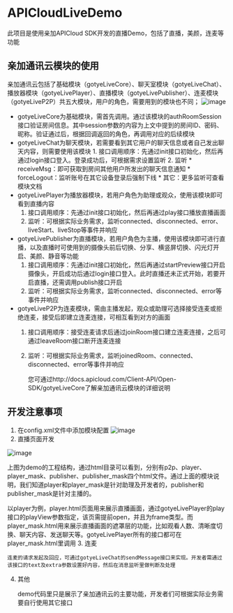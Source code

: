 # APICloudLiveDemo
此项目是使用亲加APICloud SDK开发的直播Demo，包括了直播，美颜，连麦等功能  
## 亲加通讯云模块的使用
亲加通讯云包括了基础模块（gotyeLiveCore）、聊天室模块（gotyeLiveChat）、播放器模块（gotyeLivePlayer）、直播模块（gotyeLivePublisher）、连麦模块（gotyeLiveP2P）共五大模块，用户的角色，需要用到的模块也不同；
 ![image](https://github.com/QPlus/APICloudLiveDemo/raw/master/MDImages/modulelist.png)

* gotyeLiveCore为基础模块，需首先调用。通过该模块的authRoomSession接口验证房间信息。其中session参数的内容为上文中提到的房间ID、密码、昵称。验证通过后，根据回调返回的角色，再调用对应的后续模块
* gotyeLiveChat为聊天模块，若需要看到其它用户的聊天信息或者自己发出聊天内容，则需要使用该模块
      1. 接口调用顺序：先通过init接口初始化，然后再通过login接口登入。登录成功后，可根据需求设置监听
      2. 监听
   		 * receiveMsg：即可获取到房间其他用户所发出的聊天信息通知 
   		 * forceLogout：监听账号在其它设备登录后强制下线
    	 * 其它：更多监听可查看模块文档
* gotyeLivePlayer为播放器模块，若用户角色为助理或观众，使用该模块即可看到直播内容
   1. 接口调用顺序：先通过init接口初始化，然后再通过play接口播放直播画面
   2. 监听：可根据实际业务需求，监听connected、disconnected、error、liveStart、liveStop等事件并响应
* gotyeLivePublisher为直播模块，若用户角色为主播，使用该模块即可进行直播，以及直播时可使用到的摄像头前后切换、分享、横竖屏切换、闪光灯开启、美颜、静音等功能
   1. 接口调用顺序：先通过init接口初始化，然后再通过startPreview接口开启摄像头，开启成功后通过login接口登入。此时直播还未正式开始，若要开启直播，还需调用publish接口开启
   2. 监听：可根据实际业务需求，监听connected、disconnected、error等事件并响应
* gotyeLiveP2P为连麦模块，需由主播发起，观众或助理可选择接受连麦或拒绝连麦，接受后即建立连麦连接，可相互看到对方的画面
   1. 接口调用顺序：接受连麦请求后通过joinRoom接口建立连麦连接，之后可通过leaveRoom接口断开连麦连接
   2. 监听：可根据实际业务需求，监听joinedRoom、connected、disconnected、error等事件并响应
		
		您可通过http://docs.apicloud.com/Client-API/Open-SDK/gotyeLiveCore了解亲加通讯云模块的详细说明
## 开发注意事项
1. 在config.xml文件中添加模块配置
 ![image](https://github.com/QPlus/APICloudLiveDemo/raw/master/MDImages/config.png)
2. 直播页面开发


 ![image](https://github.com/QPlus/APICloudLiveDemo/raw/master/MDImages/filelist.png)
   
   上图为demo的工程结构，通过html目录可以看到，分别有p2p、player、player_mask、publisher、publisher_mask四个html文件。通过上面的模块说明，我们知道player和player_mask是针对助理及开发者的，publisher和publisher_mask是针对主播的。
   
   以player为例，player.html页面用来展示直播画面，通过gotyeLivePlayer的play接口的playView参数指定，该页需提前open，并且为frame类型。而player_mask.html用来展示直播画面的遮罩层的功能，比如观看人数、清晰度切换、聊天内容、发送聊天等。gotyeLivePlayer所有的接口都可在player_mask.html里调用
3. 连麦
	
	连麦的请求发起及回应，可通过gotyeLiveChat的sendMessage接口来实现。开发者需通过该接口的text及extra参数设置好内容，然后在消息监听里做判断及处理
4. 其他
	
	demo代码里只是展示了亲加通讯云的主要功能，开发者们可根据实际业务需要自行使用其它接口
    

 
